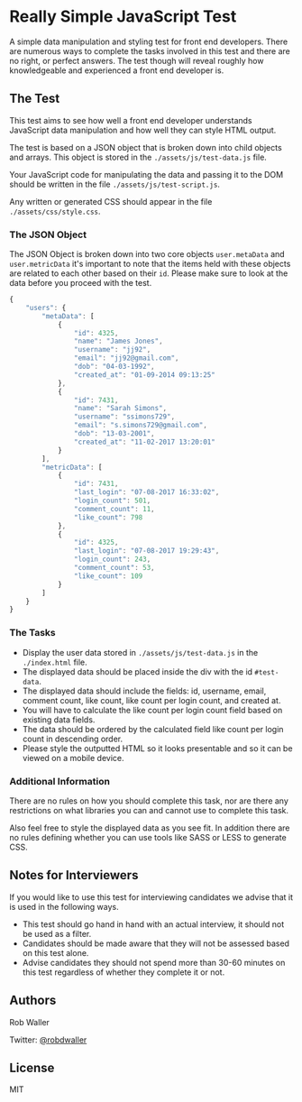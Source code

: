 # Really Simple JavaScript Test

A simple data manipulation and styling test for front end developers. There are
numerous ways to complete the tasks involved in this test and there are no right,
or perfect answers. The test though will reveal roughly how knowledgeable and
experienced a front end developer is.

## The Test

This test aims to see how well a front end developer understands JavaScript data
manipulation and how well they can style HTML output.

The test is based on a JSON object that is broken down into child objects and
arrays. This object is stored in the `./assets/js/test-data.js` file.

Your JavaScript code for manipulating the data and passing it to the DOM should
be written in the file `./assets/js/test-script.js`.

Any written or generated CSS should appear in the file `./assets/css/style.css`.

### The JSON Object

The JSON Object is broken down into two core objects `user.metaData` and `user.metricData`
it's important to note that the items held with these objects are related to
each other based on their `id`. Please make sure to look at the data before you
proceed with the test.

```javascript
{
    "users": {
        "metaData": [
            {
                "id": 4325,
                "name": "James Jones",
                "username": "jj92",
                "email": "jj92@gmail.com",
                "dob": "04-03-1992",
                "created_at": "01-09-2014 09:13:25"
            },
            {
                "id": 7431,
                "name": "Sarah Simons",
                "username": "ssimons729",
                "email": "s.simons729@gmail.com",
                "dob": "13-03-2001",
                "created_at": "11-02-2017 13:20:01"
            }
        ],
        "metricData": [
            {
                "id": 7431,
                "last_login": "07-08-2017 16:33:02",
                "login_count": 501,
                "comment_count": 11,
                "like_count": 798
            },
            {
                "id": 4325,
                "last_login": "07-08-2017 19:29:43",
                "login_count": 243,
                "comment_count": 53,
                "like_count": 109
            }
        ]
    }
}
```

### The Tasks

- Display the user data stored in `./assets/js/test-data.js` in the `./index.html` file.
- The displayed data should be placed inside the div with the id `#test-data`.
- The displayed data should include the fields: id, username, email, comment count,
like count, like count per login count, and created at.
- You will have to calculate the like count per login count field based on existing
data fields.
- The data should be ordered by the calculated field like count per login count
in descending order.
- Please style the outputted HTML so it looks presentable and so it can be viewed
on a mobile device.

### Additional Information
There are no rules on how you should complete this task, nor are there any
restrictions on what libraries you can and cannot use to complete this task.  

Also feel free to style the displayed data as you see fit. In addition there are
no rules defining whether you can use tools like SASS or LESS to generate CSS.

## Notes for Interviewers

If you would like to use this test for interviewing candidates we advise that it
is used in the following ways.

- This test should go hand in hand with an actual interview, it should not be
used as a filter.
- Candidates should be made aware that they will not be assessed based on this
test alone.
- Advise candidates they should not spend more than 30-60 minutes on this test
regardless of whether they complete it or not.

## Authors

Rob Waller

Twitter: [@robdwaller](https://twitter.com/robdwaller)

## License

MIT
